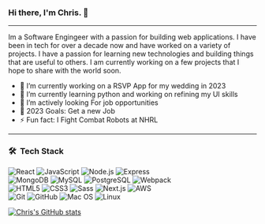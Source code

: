 ### Hi there, I'm Chris. 👋
---
Im a Software Engingeer with a passion for building web applications. I have been in tech for over a decade now and have worked on a variety of projects. I have a passion for learning new technologies and building things that are useful to others. I am currently working on a few projects that I hope to share with the world soon.

- 🔭 I’m currently working on a RSVP App for my wedding in 2023
- 🌱 I’m currently learning python and working on refining my UI skills 
- 👯 I’m actively looking For job opportunities
- 🥅 2023 Goals: Get a new Job
- ⚡ Fun fact: I Fight Combat Robots at NHRL

---

<h3> 🛠 &nbsp;Tech Stack</h3>

![React](https://img.shields.io/badge/-React-grey?style=for-the-badge&logo=react)
![JavaScript](https://img.shields.io/badge/-JavaScript-grey?style=for-the-badge&logo=javascript)
![Node.js](https://img.shields.io/badge/-Node.js-grey?style=for-the-badge&logo=node.js)
![Express](https://img.shields.io/badge/-Express-grey?style=for-the-badge&logo=express)
<br>
![MongoDB](https://img.shields.io/badge/-MongoDB-grey?style=for-the-badge&logo=mongodb)
![MySQL](https://img.shields.io/badge/-MySQL-grey?style=for-the-badge&logo=mysql)
![PostgreSQL](https://img.shields.io/badge/-PostgreSQL-grey?style=for-the-badge&logo=postgresql)
![Webpack](https://img.shields.io/badge/-Webpack-grey?style=for-the-badge&logo=webpack)
<br>
![HTML5](https://img.shields.io/badge/-HTML5-grey?style=for-the-badge&logo=html5)
![CSS3](https://img.shields.io/badge/-CSS3-grey?style=for-the-badge&logo=css3)
![Sass](https://img.shields.io/badge/-Sass-grey?style=for-the-badge&logo=sass)
![Next.js](https://img.shields.io/badge/-Next.js-grey?style=for-the-badge&logo=next.js)
![AWS](https://img.shields.io/badge/-AWS-grey?style=for-the-badge&logo=amazon-aws)
<br>
![Git](https://img.shields.io/badge/-Git-grey?style=for-the-badge&logo=git)
![GitHub](https://img.shields.io/badge/-GitHub-grey?style=for-the-badge&logo=github)
![Mac OS](https://img.shields.io/badge/-Mac%20OS-grey?style=for-the-badge&logo=apple)
![Linux](https://img.shields.io/badge/-Linux-grey?style=for-the-badge&logo=linux)


[![Chris's GitHub stats](https://github-readme-stats.vercel.app/api?username=ChrsSampson)](https://github.com/ChrsSampson/github-readme-stats)

<!--
**ChrsSampson/ChrsSampson** is a ✨ _special_ ✨ repository because its `README.md` (this file) appears on your GitHub profile.

Here are some ideas to get you started:

- 🔭 I’m currently working on ...
- 🌱 I’m currently learning ...
- 👯 I’m looking to collaborate on ...
- 🤔 I’m looking for help with ...
- 💬 Ask me about ...
- 📫 How to reach me: ...
- 😄 Pronouns: ...
- ⚡ Fun fact: ...
-->
